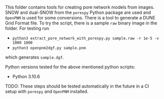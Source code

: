 This folder contains tools for creating pore network models from images.
SNOW and dual-SNOW from the `porespy` Python package are used and `OpenPNM` is used for some conversions.
There is a tool to generate a DUNE Grid Format file.
To try the script, there is a sample `raw` binary image in the folder. For testing run

* `python3 extract_pore_network_with_porespy.py sample.raw -r 1e-5 -v 1000 1000`
* `python3 openpnm2dgf.py sample.pnm`

which generates `sample.dgf`.

Python versions tested for the above mentioned python scripts:
- Python 3.10.6

TODO: These steps should be tested automatically in the future in a CI setup with `porespy` and `OpenPNM` installed.
